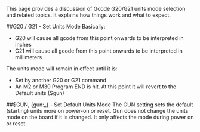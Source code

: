 This page provides a discussion of Gcode G20/G21 units mode selection and related topics. It explains how things work and what to expect.

##G20 / G21 - Set Units Mode
Basically:
* G20 will cause all gcode from this point onwards to be interpreted in inches
* G21 will cause all gcode from this point onwards to be interpreted in millimeters

The units mode will remain in effect until it is:
* Set by another G20 or G21 command
* An M2 or M30 Program END is hit. At this point it will revert to the Default units ($gun)

##$GUN, {gun:_} - Set Default Units Mode
The GUN setting sets the default (starting) units more on power-on or reset. Gun does not change the units mode on the board if it is changed. It only affects the mode during power on or reset. 


